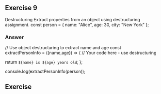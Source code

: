 ## Exercise 9
Destructuring
Extract properties from an object using destructuring assignment.
const person = { name: "Alice", age: 30, city: "New York" };

### Answer
// Use object destructuring to extract name and age
const extractPersonInfo = ({name,age}) => {
  // Your code here - use destructuring
  
  return `${name} is ${age} years old`;
};

console.log(extractPersonInfo(person));
## Exercise 